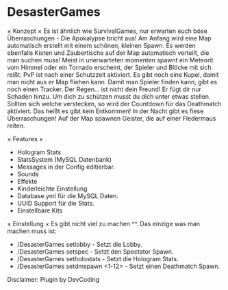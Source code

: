 # DesasterGames

× Konzept ×
Es ist ähnlich wie SurvivalGames, nur erwarten euch böse Überraschungen - Die Apokalypse bricht aus!
Am Anfang wird eine Map automatisch erstellt mit einem schönen, kleinen Spawn.
Es werden ebenfalls Kisten und Zaubertische auf der Map automatisch verteilt, die man suchen muss!
Meist in unerwarteten momenten spawnt ein Meteorit vom Himmel oder ein Tornado erscheint, der Spieler und Blöcke mit sich reißt. 
PvP ist nach einer Schutzzeit aktiviert.
Es gibt noch eine Kupel, damit man nicht aus er Map fliehen kann. Damit man Spieler finden kann, gibt es noch einen Tracker.
Der Regen... ist nicht dein Freund! Er fügt dir nur Schaden hinzu. Um dich zu schützen musst du dich unter etwas stellen.
Sollten sich welche verstecken, so wird der Countdown für das Deathmatch aktiviert. Das heißt es gibt kein Entkommen!
In der Nacht gibt es fiese Überraschungen! Auf der Map spawnen Geister, die auf einer Fledermaus reiten.

× Features ×
- Hologram Stats
- StatsSystem (MySQL Datenbank)
- Messages in der Config editierbar.
- Sounds
- Effekte
- Kinderleichte Einstellung
- Database.yml für die MySQL Daten.
- UUID Support für die Stats.
- Einstellbare Kits

× Einstellung ×
Es gibt nicht viel zu machen ^^.
Das einzige was man machen muss ist:
- /DesasterGames setlobby - Setzt die Lobby.
- /DesasterGames setspec - Setzt den Spectator Spawn.
- /DesasterGames setholostats - Setzt die Hologram Stats.
- /DesasterGames setdmspawn <1-12> - Setzt einen Deathmatch Spawn.

Disclaimer: Plugin by DevCoding
